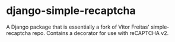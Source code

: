 # django-simple-recaptcha
A Django package that is essentially a fork of Vitor Freitas' simple-recaptcha repo. Contains a decorator for use with reCAPTCHA v2.
